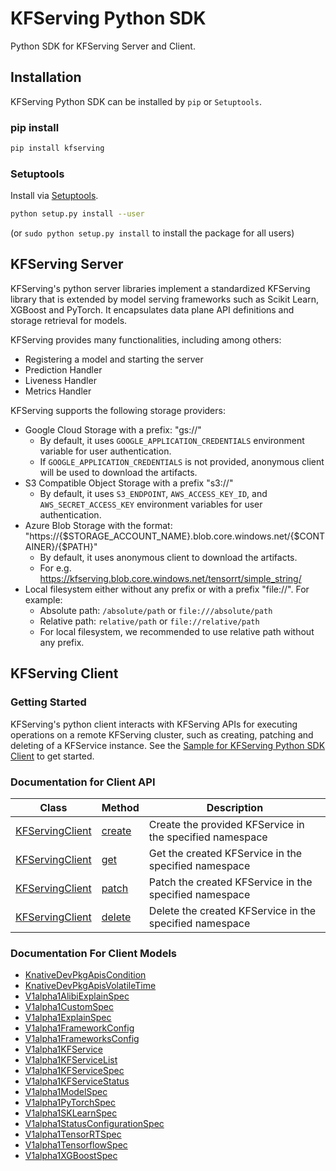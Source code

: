 # KFServing Python SDK
Python SDK for KFServing Server and Client.

## Installation

KFServing Python SDK can be installed by `pip` or `Setuptools`.

### pip install

```sh
pip install kfserving
```

### Setuptools

Install via [Setuptools](http://pypi.python.org/pypi/setuptools).

```sh
python setup.py install --user
```
(or `sudo python setup.py install` to install the package for all users)


## KFServing Server
KFServing's python server libraries implement a standardized KFServing library that is extended by model serving frameworks such as Scikit Learn, XGBoost and PyTorch. It encapsulates data plane API definitions and storage retrieval for models.

KFServing provides many functionalities, including among others:

* Registering a model and starting the server
* Prediction Handler
* Liveness Handler
* Metrics Handler

KFServing supports the following storage providers:

* Google Cloud Storage with a prefix: "gs://"
    * By default, it uses `GOOGLE_APPLICATION_CREDENTIALS` environment variable for user authentication.
    * If `GOOGLE_APPLICATION_CREDENTIALS` is not provided, anonymous client will be used to download the artifacts.
* S3 Compatible Object Storage with a prefix "s3://"
    * By default, it uses `S3_ENDPOINT`, `AWS_ACCESS_KEY_ID`, and `AWS_SECRET_ACCESS_KEY` environment variables for user authentication.
* Azure Blob Storage with the format: "https://{$STORAGE_ACCOUNT_NAME}.blob.core.windows.net/{$CONTAINER}/{$PATH}"
    * By default, it uses anonymous client to download the artifacts.
    * For e.g. https://kfserving.blob.core.windows.net/tensorrt/simple_string/
* Local filesystem either without any prefix or with a prefix "file://". For example:
    * Absolute path: `/absolute/path` or `file:///absolute/path`
    * Relative path: `relative/path` or `file://relative/path`
    * For local filesystem, we recommended to use relative path without any prefix.

## KFServing Client

### Getting Started

KFServing's python client interacts with KFServing APIs for executing operations on a remote KFServing cluster, such as creating, patching and deleting of a KFService instance. See the [Sample for KFServing Python SDK Client](../../docs/samples/client/kfserving_sdk_sample.ipynb) to get started.

### Documentation for Client API

Class | Method |  Description
------------ | ------------- | -------------
[KFServingClient](docs/KFServingClient.md) | [create](docs/KFServingClient.md#create) | Create the provided KFService in the specified namespace|
[KFServingClient](docs/KFServingClient.md) | [get](docs/KFServingClient.md#get)    | Get the created KFService in the specified namespace|
[KFServingClient](docs/KFServingClient.md) | [patch](docs/KFServingClient.md#patch)   | Patch the created KFService in the specified namespace |
[KFServingClient](docs/KFServingClient.md) | [delete](docs/KFServingClient.md#delete) | Delete the created KFService in the specified namespace |


### Documentation For Client Models

 - [KnativeDevPkgApisCondition](docs/KnativeDevPkgApisCondition.md)
 - [KnativeDevPkgApisVolatileTime](docs/KnativeDevPkgApisVolatileTime.md)
 - [V1alpha1AlibiExplainSpec](docs/V1alpha1AlibiExplainSpec.md)
 - [V1alpha1CustomSpec](docs/V1alpha1CustomSpec.md)
 - [V1alpha1ExplainSpec](docs/V1alpha1ExplainSpec.md)
 - [V1alpha1FrameworkConfig](docs/V1alpha1FrameworkConfig.md)
 - [V1alpha1FrameworksConfig](docs/V1alpha1FrameworksConfig.md)
 - [V1alpha1KFService](docs/V1alpha1KFService.md)
 - [V1alpha1KFServiceList](docs/V1alpha1KFServiceList.md)
 - [V1alpha1KFServiceSpec](docs/V1alpha1KFServiceSpec.md)
 - [V1alpha1KFServiceStatus](docs/V1alpha1KFServiceStatus.md)
 - [V1alpha1ModelSpec](docs/V1alpha1ModelSpec.md)
 - [V1alpha1PyTorchSpec](docs/V1alpha1PyTorchSpec.md)
 - [V1alpha1SKLearnSpec](docs/V1alpha1SKLearnSpec.md)
 - [V1alpha1StatusConfigurationSpec](docs/V1alpha1StatusConfigurationSpec.md)
 - [V1alpha1TensorRTSpec](docs/V1alpha1TensorRTSpec.md)
 - [V1alpha1TensorflowSpec](docs/V1alpha1TensorflowSpec.md)
 - [V1alpha1XGBoostSpec](docs/V1alpha1XGBoostSpec.md)
